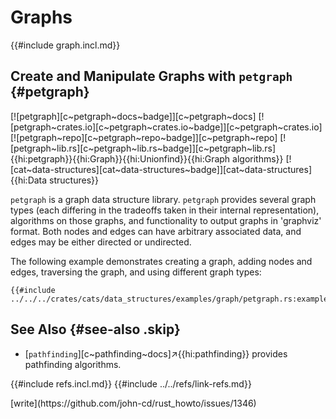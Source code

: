 # Graphs

{{#include graph.incl.md}}

## Create and Manipulate Graphs with `petgraph` {#petgraph}

[![petgraph][c~petgraph~docs~badge]][c~petgraph~docs] [![petgraph~crates.io][c~petgraph~crates.io~badge]][c~petgraph~crates.io] [![petgraph~repo][c~petgraph~repo~badge]][c~petgraph~repo] [![petgraph~lib.rs][c~petgraph~lib.rs~badge]][c~petgraph~lib.rs]{{hi:petgraph}}{{hi:Graph}}{{hi:Unionfind}}{{hi:Graph algorithms}} [![cat~data-structures][cat~data-structures~badge]][cat~data-structures]{{hi:Data structures}}

`petgraph` is a graph data structure library. `petgraph` provides several graph types (each differing in the tradeoffs taken in their internal representation), algorithms on those graphs, and functionality to output graphs in 'graphviz' format. Both nodes and edges can have arbitrary associated data, and edges may be either directed or undirected.

The following example demonstrates creating a graph, adding nodes and edges, traversing the graph, and using different graph types:

```rust,editable,noplayground
{{#include ../../../crates/cats/data_structures/examples/graph/petgraph.rs:example}}
```

## See Also {#see-also .skip}

- [`pathfinding`][c~pathfinding~docs]↗{{hi:pathfinding}} provides pathfinding algorithms.

{{#include refs.incl.md}}
{{#include ../../refs/link-refs.md}}

<div class="hidden">
[write](https://github.com/john-cd/rust_howto/issues/1346)
</div>
